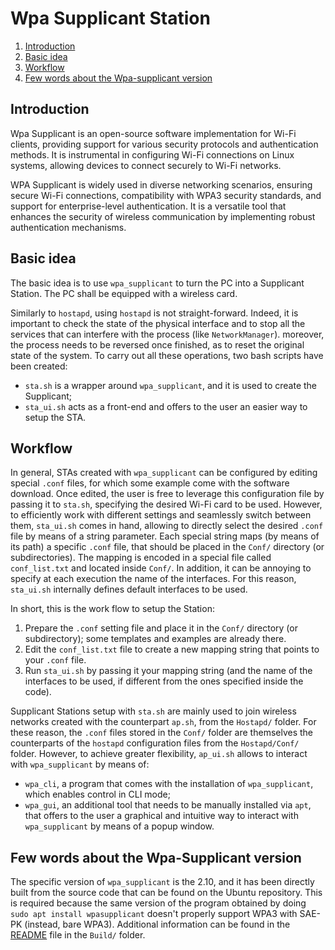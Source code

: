 # Wpa Supplicant Station

1. [Introduction](#introduction)
2. [Basic idea](#basic-idea)
3. [Workflow](#workflow)
4. [Few words about the Wpa-supplicant version](#few-words-about-the-wpa-supplicant-version)

## Introduction

Wpa Supplicant is an open-source software implementation for Wi-Fi clients, providing support for various security protocols and authentication methods. It is instrumental in configuring Wi-Fi connections on Linux systems, allowing devices to connect securely to Wi-Fi networks.

WPA Supplicant is widely used in diverse networking scenarios, ensuring secure Wi-Fi connections, compatibility with WPA3 security standards, and support for enterprise-level authentication. It is a versatile tool that enhances the security of wireless communication by implementing robust authentication mechanisms.

## Basic idea

The basic idea is to use `wpa_supplicant` to turn the PC into a Supplicant Station.
The PC shall be equipped with a wireless card.

Similarly to `hostapd`, using `hostapd` is not straight-forward. Indeed, it is important to check the state of the physical interface and to stop all the services that can interfere with the process (like `NetworkManager`).
moreover, the process needs to be reversed once finished, as to reset the original state of the system.
To carry out all these operations, two bash scripts have been created:

- `sta.sh` is a wrapper around `wpa_supplicant`, and it is used to create the Supplicant;
- `sta_ui.sh` acts as a front-end and offers to the user an easier way to setup the STA.

## Workflow

In general, STAs created with `wpa_supplicant` can be configured by editing special `.conf` files, for which some example come with the software download.
Once edited, the user is free to leverage this configuration file by passing it to `sta.sh`, specifying the desired Wi-Fi card to be used.
However, to efficiently work with different settings and seamlessly switch between them, `sta_ui.sh` comes in hand, allowing to directly select the desired `.conf` file by means of a string parameter. Each special string maps (by means of its path) a specific `.conf` file, that should be placed in the `Conf/` directory (or subdirectories). The mapping is encoded in a special file called `conf_list.txt` and located inside `Conf/`.
In addition, it can be annoying to specify at each execution the name of the interfaces. For this reason, `sta_ui.sh` internally defines default interfaces to be used.

In short, this is the work flow to setup the Station:

1. Prepare the `.conf` setting file and place it in the `Conf/` directory (or subdirectory); some templates and examples are already there.
2. Edit the `conf_list.txt` file to create a new mapping string that points to your `.conf` file.
3. Run `sta_ui.sh` by passing it your mapping string (and the name of the interfaces to be used, if different from the ones specified inside the code).

Supplicant Stations setup with `sta.sh` are mainly used to join wireless networks created with the counterpart `ap.sh`, from the `Hostapd/` folder. For these reason, the `.conf` files stored in the `Conf/` folder are themselves the counterparts of the `hostapd` configuration files from the `Hostapd/Conf/` folder. However, to achieve greater flexibility, `ap_ui.sh` allows to interact with `wpa_supplicant` by means of:

- `wpa_cli`, a program that comes with the installation of `wpa_supplicant`, which enables control in CLI mode;
- `wpa_gui`, an additional tool that needs to be manually installed via `apt`, that offers to the user a graphical and intuitive way to interact with `wpa_supplicant` by means of a popup window.

## Few words about the Wpa-Supplicant version

The specific version of `wpa_supplicant` is the 2.10, and it has been directly built from the source code that can be found on the Ubuntu repository. This is required because the same version of the program obtained by doing `sudo apt install wpasupplicant` doesn't properly support WPA3 with SAE-PK (instead, bare WPA3). Additional information can be found in the [README](Build/README.md) file in the `Build/` folder.
